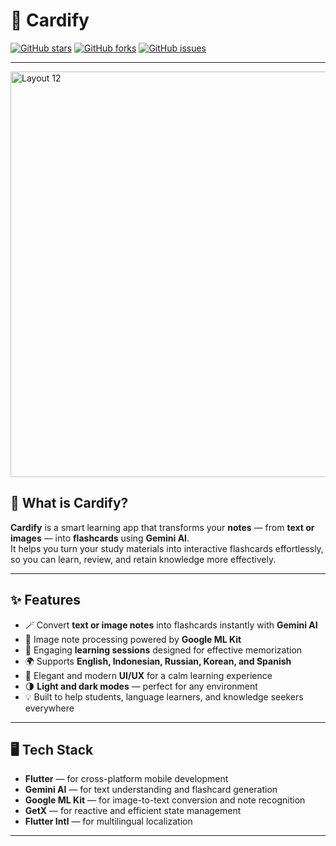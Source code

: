 # 🌟 Cardify

[![GitHub stars](https://img.shields.io/github/stars/wahyuayesha/Cardify?style=for-the-badge)](https://github.com/wahyuayesha/Cardify/stargazers)
[![GitHub forks](https://img.shields.io/github/forks/wahyuayesha/Cardify?style=for-the-badge)](https://github.com/wahyuayesha/Cardify/network/members)
[![GitHub issues](https://img.shields.io/github/issues/wahyuayesha/Cardify?style=for-the-badge)](https://github.com/wahyuayesha/Cardify/issues)

---

<img width="1241" height="649" alt="Layout 12" src="https://github.com/user-attachments/assets/adece555-12a3-42ad-9be2-8cea826f344d" />


## 🧠 What is Cardify?

**Cardify** is a smart learning app that transforms your **notes** — from **text or images** — into **flashcards** using **Gemini AI**.  
It helps you turn your study materials into interactive flashcards effortlessly, so you can learn, review, and retain knowledge more effectively.

---

## ✨ Features

- 🪄 Convert **text or image notes** into flashcards instantly with **Gemini AI**  
- 📸 Image note processing powered by **Google ML Kit**  
- 🧩 Engaging **learning sessions** designed for effective memorization  
- 🌍 Supports **English, Indonesian, Russian, Korean, and Spanish**  
- 🎨 Elegant and modern **UI/UX** for a calm learning experience  
- 🌗 **Light and dark modes** — perfect for any environment  
- 💡 Built to help students, language learners, and knowledge seekers everywhere  

---

## 🖥️ Tech Stack

- **Flutter** — for cross-platform mobile development  
- **Gemini AI** — for text understanding and flashcard generation  
- **Google ML Kit** — for image-to-text conversion and note recognition  
- **GetX** — for reactive and efficient state management  
- **Flutter Intl** — for multilingual localization  

---

